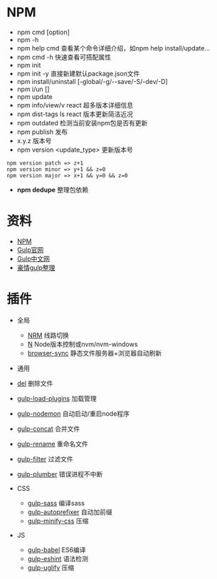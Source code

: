 # NPM


- npm cmd [option]
- npm -h
 - npm help cmd 查看某个命令详细介绍，如npm help install/update...
 - npm cmd -h 快速查看可搭配属性
- npm init
 - npm init -y 直接新建默认package.json文件
- npm install/uninstall [-global/-g/--save/-S/-dev/-D]
 - npm i/un []
- npm update
 - npm info/view/v react 超多版本详细信息
 - npm dist-tags ls react 版本更新简洁近况
 - npm outdated 检测当前安装npm包是否有更新
- npm publish 发布
 - x.y.z 版本号
 - npm version <update_type> 更新版本号

```
npm version patch => z+1
npm version minor => y+1 && z=0
npm version major => x+1 && y=0 && z=0
```

- **npm dedupe** 整理包依赖

# 资料
- [NPM](https://www.npmjs.com/)
- [Gulp官网](http://gulpjs.com/)
- [Gulp中文网](http://www.gulpjs.com.cn/)
- [豪情gulp整理](https://github.com/jsfront/use-gulp)

# 插件
- 全局
  - [NRM](https://www.npmjs.com/package/nrm) 线路切换
  - [N](https://www.npmjs.com/package/n) Node版本控制或nvm/nvm-windows
  - [browser-sync](https://www.npmjs.com/package/browser-sync) 静态文件服务器+浏览器自动刷新

- 通用
 - [del](https://www.npmjs.com/package/del) 删除文件
  - [gulp-load-plugins](https://www.npmjs.com/package/gulp-load-plugins) 加载管理
  - [gulp-nodemon](https://www.npmjs.com/package/gulp-nodemon) 自动启动/重启node程序
  - [gulp-concat](https://github.com/wearefractal/gulp-concat) 合并文件
  - [gulp-rename](https://github.com/hparra/gulp-rename) 重命名文件
  - [gulp-filter](https://github.com/sindresorhus/gulp-filter) 过滤文件
  - [gulp-plumber](https://www.npmjs.com/package/gulp-plumber) 错误进程不中断

- CSS
  - [gulp-sass](https://www.npmjs.com/package/gulp-sass) 编译sass
  - [gulp-autoprefixer](https://www.npmjs.com/package/gulp-autoprefixer) 自动加前缀
  - [gulp-minify-css](https://www.npmjs.com/package/gulp-minify-css) 压缩

- JS 
  - [gulp-babel](https://www.npmjs.com/package/gulp-babel) ES6编译
  - [gulp-eshint](https://www.npmjs.com/package/gulp-eslint) 语法检测
  - [gulp-uglify](https://github.com/terinjokes/gulp-uglify) 压缩


